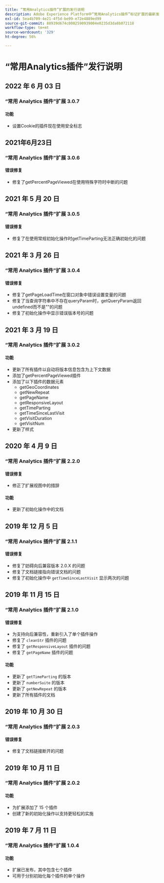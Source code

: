 ```yaml
---
title: “常用Analytics插件”扩展的发行说明
description: Adobe Experience Platform中“常用Analytics插件”标记扩展的最新发行说明。
exl-id: 5ea4b709-4e21-4f5d-be99-e72e4889ed99
source-git-commit: 88939d674c0002590939004e0235d3da8b072118
workflow-type: tm+mt
source-wordcount: '329'
ht-degree: 56%

---
```


# “常用Analytics插件”发行说明

## 2022 年 6 月 03 日

### “常用 Analytics 插件”扩展 3.0.7

#### 功能

* 设置Cookie的插件现在使用安全标志

## 2021年6月23日

### “常用 Analytics 插件”扩展 3.0.6

#### 错误修复

* 修复了getPercentPageViewed在使用特殊字符时中断的问题

## 2021 年 5 月 20 日

### “常用 Analytics 插件”扩展 3.0.5

#### 错误修复

* 修复了在使用常规初始化操作时getTimeParting无法正确初始化的问题

## 2021 年 3 月 26 日

### “常用 Analytics 插件”扩展 3.0.4

#### 错误修复

* 修复了getPageLoadTime在窗口对象中错误设置变量的问题
* 修复了当查询字符串中不存在queryParam时，getQueryParam返回undefined而不是&quot;&quot;的问题
* 修复了初始化操作中显示错误版本号的问题

## 2021 年 3 月 19 日

### “常用 Analytics 插件”扩展 3.0.2

#### 功能

* 更新了所有插件以自动将版本信息包含为上下文数据
* 添加了getPercentPageViewed插件
* 添加了以下插件的数据元素
   * getGeoCoordinates
   * getNewRepeat
   * getPageName
   * getResponsiveLayout
   * getTimeParting
   * getTimeSinceLastVisit
   * getVisitDuration
   * getVisitNum
* 更新了样式

## 2020 年 4 月 9 日

### “常用 Analytics 插件”扩展 2.2.0

#### 错误修复

* 修正了扩展视图中的措辞

#### 功能

* 更新了初始化操作中的文档

## 2019 年 12 月 5 日

### “常用 Analytics 插件”扩展 2.1.1

#### 错误修复

* 修复了妨碍向后兼容版本 2.0.X 的问题
* 修复了文档链接指向错误文档的问题
* 修复了初始化操作中 `getTimeSinceLastVisit` 显示两次的问题

## 2019 年 11 月 15 日

### “常用 Analytics 插件”扩展 2.1.0

#### 错误修复

* 为支持向后兼容性，重新引入了单个插件操作
* 修复了 `cleanStr` 插件的问题
* 修复了 `getResponsiveLayout` 插件的问题
* 修复了 `getPageName` 插件的问题

#### 功能

* 更新了 `getTimeParting` 的版本
* 更新了 `numberSuite` 的版本
* 更新了 `getNewRepeat` 的版本
* 更新了所有插件的文档

## 2019 年 10 月 30 日

### “常用 Analytics 插件”扩展 2.0.3

#### 错误修复

* 修复了文档链接断开的问题

## 2019 年 10 月 11 日

### “常用 Analytics 插件”扩展 2.0.2

#### 功能

* 为扩展添加了 15 个插件
* 创建了新的初始化操作以支持更轻松的实施

## 2019 年 7 月 11 日

### “常用 Analytics 插件”扩展 1.0.4

#### 功能

* 扩展已发布，其中包含七个插件
* 可用于分别初始化每个插件的单个操作
